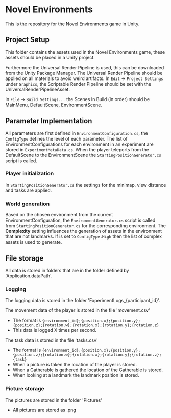 # Novel Environments
This is the repository for the Novel Environments game in Unity.

## Project Setup
This folder contains the assets used in the Novel Environments game, these assets should be placed in a Unity project. 

Furthermore the Universal Render Pipeline is used, this can be downloaded from the Unity Package Manager. The Universal Render Pipeline should be applied on all materials to avoid weird artifacts. In `Edit` -> `Project Settings` under `Graphics`, the Scriptable Render Pipeline should be set with the UniversalRenderPipelineAsset.

In `File` -> `Build Settings...` the Scenes In Build (in order) should be MainMenu, DefaultScene, EnvironmentScene.

## Parameter Implementation
All parameters are first defined in `EnvironmentConfiguration.cs`, the `ConfigType` defines the level of each parameter.
The list of EnvironmentConfigurations for each environment in an experiment are stored in `ExperimentMetaData.cs`.
When the player teleports from the DefaultScene to the EnvironmentScene the `StartingPositionGenerator.cs` script is called.

### Player initialization
In `StartingPositionGenerator.cs` the settings for the minimap, view distance and tasks are applied.

### World generation
Based on the chosen environment from the current EnvironmentConfiguration, the `EnvironmentGenerator.cs` script is called from `StartingPositionGenerator.cs` for the corresponding environment. The **Complexity** setting influences the generation of assets in the environment that are not landmarks. If <Insert Correct Config Name> is set to `ConfigType.High` then the list of complex assets is used to generate.


## File storage
All data is stored in folders that are in the folder defined by 'Application.dataPath'.

### Logging
The logging data is stored in the folder 'ExperimentLogs_{participant_id}'.

The movement data of the player is stored in the file 'movement.csv'
- The format is `{environment_id};{position.x};{position.y};{position.z};{rotation.w};{rotation.x};{rotation.y};{rotation.z}`
- This data is logged X times per second.

The task data is stored in the file 'tasks.csv'
- The format is `{environment_id};{position.x};{position.y};{position.z};{rotation.w};{rotation.x};{rotation.y};{rotation.z};{task}`
- When a picture is taken the location of the player is stored.
- When a Gatherable is gathered the location of the Gatherable is stored.
- When looking at a landmark the landmark position is stored.

### Picture storage
The pictures are stored in the folder 'Pictures'
- All pictures are stored as .png
